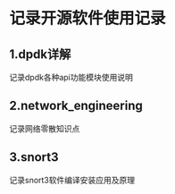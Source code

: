 # 记录开源软件使用记录

## 1.dpdk详解
记录dpdk各种api功能模块使用说明

## 2.network_engineering
记录网络零散知识点

## 3.snort3
记录snort3软件编译安装应用及原理



